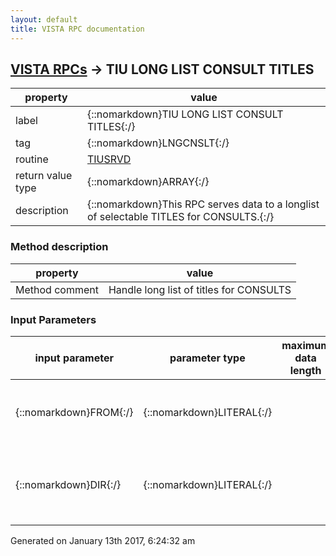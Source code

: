 ```yaml
---
layout: default
title: VISTA RPC documentation
---
```




## [VISTA RPCs](TableOfContent.md) &#8594; TIU LONG LIST CONSULT TITLES 

 property | value 
--- | --- 
 label | {::nomarkdown}TIU LONG LIST CONSULT TITLES{:/}
 tag | {::nomarkdown}LNGCNSLT{:/}
 routine | [TIUSRVD](http://code.osehra.org/dox/Routine_TIUSRVD_source.html)
 return value type | {::nomarkdown}ARRAY{:/}
 description | {::nomarkdown}This RPC serves data to a longlist of selectable TITLES for CONSULTS.{:/}


### Method description

 property | value 
 --- | --- 
 Method comment | Handle long list of titles for CONSULTS

### Input Parameters

| input parameter | parameter type | maximum data length | required | description | 
| --- | --- | --- | --- | --- | 
| {::nomarkdown}FROM{:/} | {::nomarkdown}LITERAL{:/} |  | {::nomarkdown}true{:/} | {::nomarkdown}This is the reference title from which the longlist is scrolling.{:/} | 
| {::nomarkdown}DIR{:/} | {::nomarkdown}LITERAL{:/} |  |  | {::nomarkdown}This is the direction in which the longlist is scrolling from thereference title.{:/} | 




 Generated on January 13th 2017, 6:24:32 am